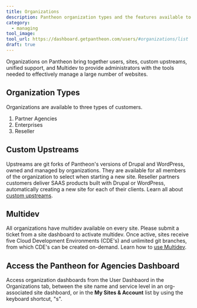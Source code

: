 ```yaml
---
title: Organizations
description: Pantheon organization types and the features available to them.
category:
  - managing
tool_image:
tool_url: https://dashboard.getpantheon.com/users/#organizations/list
draft: true
---
```


Organizations on Pantheon bring together users, sites, custom upstreams, unified support, and Multidev to provide administrators with the tools needed to effectively manage a large number of websites.

## Organization Types

Organizations are available to three types of customers.

1. Partner Agencies
2. Enterprises
3. Reseller

## Custom Upstreams

Upstreams are git forks of Pantheon's versions of Drupal and WordPress, owned and managed by organizations. They are available for all members of the organization to select when starting a new site. Reseller partners customers deliver SAAS products built with Drupal or WordPress, automatically creating a new site for each of their clients. Learn all about [custom upstreams](/docs/articles/organizations/running-a-custom-upstream).

## Multidev

All organizations have multidev available on every site. Please submit a ticket from a site dashboard to activate multidev. Once active, sites receive five Cloud Development Environments (CDE's) and unlimited git branches, from which CDE's can be created on-demand. Learn how to [use Multidev](/source/docs/articles/sites/multidev).

## Access the Pantheon for Agencies Dashboard
Access organization dashboards from the User Dashbaord in the Organizations tab, between the site name and service level in an org-associated site dashboard, or in the **My Sites & Account** list by using the keyboard shortcut, "s".
